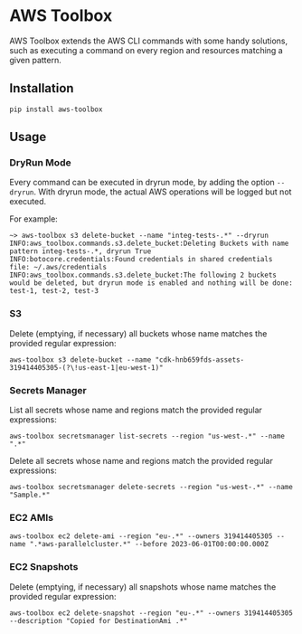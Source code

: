  # AWS Toolbox
AWS Toolbox extends the AWS CLI commands with some handy solutions, such as
executing a command on every region and resources matching a given pattern.

## Installation
```
pip install aws-toolbox
```

## Usage

### DryRun Mode
Every command can be executed in dryrun mode, by adding the option `--dryrun`.
With dryrun mode, the actual AWS operations will be logged but not executed.

For example:
```
~> aws-toolbox s3 delete-bucket --name "integ-tests-.*" --dryrun
INFO:aws_toolbox.commands.s3.delete_bucket:Deleting Buckets with name pattern integ-tests-.*, dryrun True
INFO:botocore.credentials:Found credentials in shared credentials file: ~/.aws/credentials
INFO:aws_toolbox.commands.s3.delete_bucket:The following 2 buckets would be deleted, but dryrun mode is enabled and nothing will be done: test-1, test-2, test-3
```

### S3
Delete (emptying, if necessary) all buckets whose name matches the provided regular expression:
```
aws-toolbox s3 delete-bucket --name "cdk-hnb659fds-assets-319414405305-(?\!us-east-1|eu-west-1)"
```

### Secrets Manager
List all secrets whose name and regions match the provided regular expressions:
```
aws-toolbox secretsmanager list-secrets --region "us-west-.*" --name ".*"
```

Delete all secrets whose name and regions match the provided regular expressions:
```
aws-toolbox secretsmanager delete-secrets --region "us-west-.*" --name "Sample.*"
```

### EC2 AMIs
```
aws-toolbox ec2 delete-ami --region "eu-.*" --owners 319414405305 --name ".*aws-parallelcluster.*" --before 2023-06-01T00:00:00.000Z
```

### EC2 Snapshots
Delete (emptying, if necessary) all snapshots whose name matches the provided regular expression:
```
aws-toolbox ec2 delete-snapshot --region "eu-.*" --owners 319414405305 --description "Copied for DestinationAmi .*"
```
